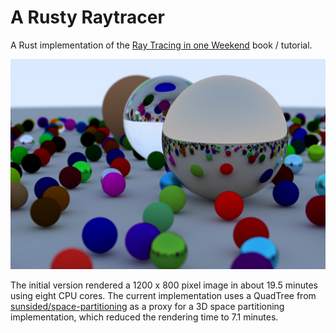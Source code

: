 # A Rusty Raytracer

A Rust implementation of the [Ray Tracing in one Weekend] book / tutorial.

![](docs/snapshot.jpg)

The initial version rendered a 1200 x 800 pixel image in about 19.5 minutes
using eight CPU cores. The current implementation uses a QuadTree from [sunsided/space-partitioning]
as a proxy for a 3D space partitioning implementation, which reduced
the rendering time to 7.1 minutes.

[Ray Tracing in one Weekend]: https://raytracing.github.io/books/RayTracingInOneWeekend.html
[sunsided/space-partitioning]: https://github.com/sunsided/space-partitioning
